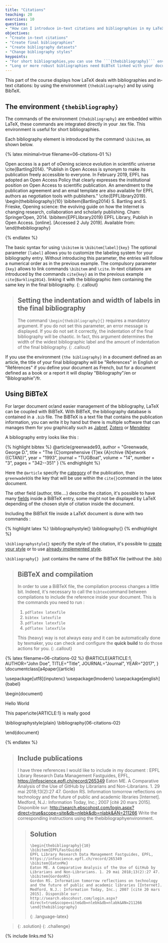 ```yaml
---
title: "Citations"
teaching: 20
exercises: 10
questions:
- "How can I introduce in-text citations and bibliographies in my LaTeX document?"
objectives:
- "Create in-text citations"
- "Create final bibliographies"
- "Create bibliography datasets"
- "Change bibliography styles"
keypoints:
- "For short bibliographies,you can use the ```{thebibliography}``` environment"
- "Long or more robust bibliographies need BiBTeX linked with your document"
---
```


This part of the course displays how LaTeX deals with bibliographies and in-text citations: by using the environment ```{thebibliography}``` and by using BibTeX.

## The environment ```{thebibliography}```

The commands of the environment ```{thebibliography}``` are embedded within LaTeX, these commands are integrated directly in your .tex file. This environment is useful for short bibliographies.

Each bibliography element is introduced by the command ```\bibitem```, as shown below.


{% latex minimal=true filename=06-citations-01 %}

Open access is a part of oOening science evolution in scientific universe \cite{Bartling2014}.
"Publish in Open Access is synonym to make its publication freely accessible to everyone. In February 2019, EPFL has adopted an Open Access Policy that clearly expresses the institutional position on Open Access to scientific
publication. An amendment to the publication agreement and an email template are also available for EPFL authors as negotiation tools with publishers." \cite{EPFLlibrary2019}.
 \begin{thebibliography}{10}
  \bibitem{Bartling2014}
  S. Bartling and S. Frieske, Opening science: the evolving guide on how the Internet is changing research, collaboration and scholarly publishing. Cham: SpringerOpen, 2014.
  \bibitem{EPFLlibrary2019}
  EPFL Library, Publish in Open Access. [online]. [Accessed 2 July 2019]. Available from:
  \end{thebibliography}

{% endlatex %}

The basic syntax for using ```\bibitem``` is ```\bibitem[label]{key}```
The optional parameter ```[label]``` allows you to customize the labeling system for your bibliography entry. Without introducing this parameter, the entries will follow a numerical order as in the previous example.
The compulsory parameter ```{key}``` allows to link commands ```\bibitem``` and ```\cite```.
In-text citations are introduced by the commands ```cite{key}``` as in the previous example ```cite{Barkling2014}```. linking it with the bibliographic item containing the same key in the final bibliography.
{: .callout}


> ## Setting the indentation and width of labels in the final bibliography
> The command ```\begin{thebibliography}{}``` requires a mandatory argument. If you do not set this parameter, an error message is displayed. If you do not set it correctly, the indentation of the final
bibliography will be chaotic. In fact, this argument determines the width of the widest bibliographic label and the amount of indentation of the final bibliography.
{: .callout}


If you use the environment ```{the bibliography}``` in a document defined as an article, the title of your final
bibliography will be "References" in English or "Références" if you define your document as French, but for a document defined as a book or a report it will display
"Bibliography"/en or "Biblographie"/fr.

## Using BiBTeX

For larger document or/and easier management of the bibliography, LaTeX can be coupled with BiBTeX.
With BiBTeX, the bibliography database is contained in a ```.bib``` file.
The BiBTeX is a text file that contains the publication information, you can write it by hand but there is multiple software that can manages them for you graphically such as [Jabref](https://www.jabref.org/),
 [Zotero](https://www.zotero.org/) or [Mendeley](https://www.mendeley.com/)

A bibliography entry looks like this :

{% highlight bibtex %}
@article{greenwade93,
    author  = "Greenwade, George D.",
    title   = "The {C}omprehensive {T}ex {A}rchive {N}etwork ({CTAN})",
    year    = "1993",
    journal = "TUGBoat",
    volume  = "14",
    number  = "3",
    pages   = "342--351"
}
{% endhighlight %}


Here the ```@article``` specify the [category](http://newton.ex.ac.uk/tex/pack/bibtex/btxdoc/node6.html) of the publication, then ```greenwade93```is the key that will be use within the ```cite{}```command in the latex document.

The other field (author, title....) describe the citation, it's possible to have many [fields](http://newton.ex.ac.uk/tex/pack/bibtex/btxdoc/node7.html) inside a BiBTeX entry, some might not be displayed by LaTeX depending of the chosen style of citation inside the document.

Including the BiBTeX file inside a LaTeX document is done with two commands :

{% highlight latex %}
\bibliographystyle{}
\bibliography{}
{% endhighlight %}

```\bibliographystyle{}``` specify the style of the citation, it's possible to [create your style](http://chgarms.com/archives/87) or to use [already implemented style](https://www.overleaf.com/learn/latex/Bibtex_bibliography_styles).

```\bibliography{} ``` just contains the name of the BiBTeX file (without the .bib)

> ## BiBTeX and compilation
>
> In order to use a BiBTeX file, the compilation process changes a little bit. Indeed, it's necessary to call the ```bibtex```command between compilations to include the reference inside your document.
> This is the commands you need to run :
> 1. ```pdflatex latexfile```
> 2. ```bibtex latexfile```
> 3. ```pdflatex latexfile```
> 4. ```pdflatex latexfile```
>
> This (heavy) way is not always easy and it can be automatically done by texmaker, you can check and configure the **quick build** to do those actions for you.
{: .callout}

{% latex filename=06-citations-02  %}
<bib>
@ARTICLE{ARTICLE:1,
    AUTHOR="John Doe",
    TITLE="Title",
    JOURNAL="Journal",
    YEAR="2017",
}
</bib>
\documentclass[a4paper]{article}

\usepackage[utf8]{inputenc}
\usepackage{lmodern}
\usepackage[english]{babel}


\begin{document}

  Hello World

  This paper\cite{ARTICLE:1} is really good

\bibliographystyle{plain}
\bibliography{06-citations-02}


\end{document}

{% endlatex %}

> ## Include publications
>
> I have three references I would like to include in my document :
> EPFL Library Research Data Management Fastguides, EPFL, https://infoscience.epfl.ch/record/265349
> Eaton ME. A Comparative Analysis of the Use of GitHub by Librarians and Non-Librarians. 1. 29 mai 2018;13(2):27 47.
> Gordon RS. Information tomorrow reflections on technology and the future of public and academic libraries [Internet]. Medford, N.J.: Information Today, Inc.; 2007 [cité 20 mars 2015]. Disponible sur: http://search.ebscohost.com/login.aspx?direct=true&scope=site&db=nlebk&db=nlabk&AN=211266 Write the corresponding instructions using the thebibliographyenvironment. 
>    
>>    
> > ## Solution
> >  ~~~
> >\begin{thebibliography}{10}
> > \bibitem{EPFLFastGuide}
> >EPFL Library Research Data Management Fastguides, EPFL, https://infoscience.epfl.ch/record/265349
> > \bibitem{EatonMe}
> >  Eaton ME. A Comparative Analysis of the Use of GitHub by Librarians and Non-Librarians. 1. 29 mai 2018;13(2):27 47.
> >  \bibitem{GordonRS}
> >  Gordon RS. Information tomorrow reflections on technology and the future of public and academic libraries [Internet]. Medford, N.J.: Information Today, Inc.; 2007 [cité 20 mars 2015]. Disponible sur: http://search.ebscohost.com/login.aspx?direct=true&scope=site&db=nlebk&db=nlabk&AN=211266
> > \end{thebibliography}
> >  ~~~
> >{: .language-latex}

> {: .solution}
{: .challenge}

{% include links.md %}
